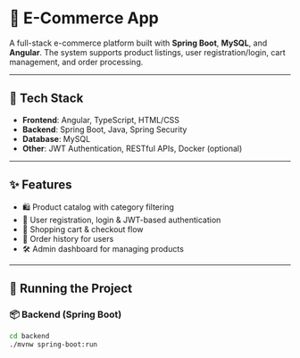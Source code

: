 # 🛒 E-Commerce App

A full-stack e-commerce platform built with **Spring Boot**, **MySQL**, and **Angular**. The system supports product listings, user registration/login, cart management, and order processing.

---

## 🔧 Tech Stack

- **Frontend**: Angular, TypeScript, HTML/CSS
- **Backend**: Spring Boot, Java, Spring Security
- **Database**: MySQL
- **Other**: JWT Authentication, RESTful APIs, Docker (optional)

---

## ✨ Features

- 🛍 Product catalog with category filtering
- 👤 User registration, login & JWT-based authentication
- 🛒 Shopping cart & checkout flow
- 🧾 Order history for users
- 🛠 Admin dashboard for managing products

---

## 🚀 Running the Project

### 📦 Backend (Spring Boot)

```bash
cd backend
./mvnw spring-boot:run
